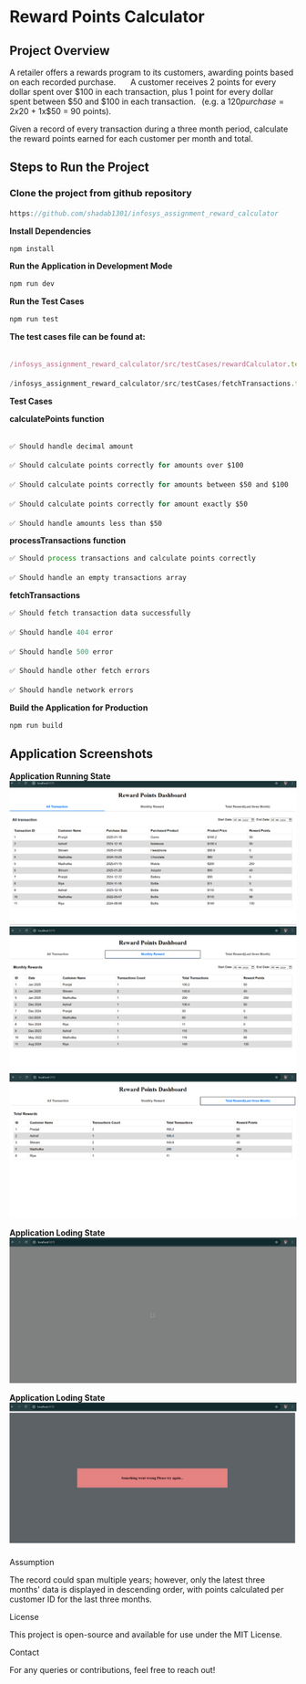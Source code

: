 # Reward Points Calculator

## Project Overview

A retailer offers a rewards program to its customers, awarding points based on each recorded purchase.   
   
A customer receives 2 points for every dollar spent over $100 in each transaction, plus 1 point for every dollar spent between $50 and $100 in each transaction.  
(e.g. a $120 purchase = 2x$20 + 1x$50 = 90 points).  

Given a record of every transaction during a three month period, calculate the reward points earned for each customer per month and total.  


## Steps to Run the Project

### Clone the project from github repository


```javascript
https://github.com/shadab1301/infosys_assignment_reward_calculator
```
**Install Dependencies**
```javascript
npm install
```
**Run the Application in Development Mode**
```javascript
npm run dev
```
**Run the Test Cases**
```javascript
npm run test
```
**The test cases file can be found at:**
```javascript

/infosys_assignment_reward_calculator/src/testCases/rewardCalculator.test.js

/infosys_assignment_reward_calculator/src/testCases/fetchTransactions.test.js


```
**Test Cases**

**calculatePoints function**
```javascript

✅ Should handle decimal amount

✅ Should calculate points correctly for amounts over $100

✅ Should calculate points correctly for amounts between $50 and $100

✅ Should calculate points correctly for amount exactly $50

✅ Should handle amounts less than $50
```
**processTransactions function**
```javascript
✅ Should process transactions and calculate points correctly

✅ Should handle an empty transactions array
```
**fetchTransactions**
```javascript
✅ Should fetch transaction data successfully

✅ Should handle 404 error

✅ Should handle 500 error

✅ Should handle other fetch errors

✅ Should handle network errors
```
**Build the Application for Production**
```javascript
npm run build
```
## Application Screenshots
**Application Running State**
![Application Running State](https://github.com/shadab1301/infosys_assignment_reward_calculator/blob/main/public/assets/running_state.png)
![Application Running State](https://github.com/shadab1301/infosys_assignment_reward_calculator/blob/main/public/assets/running_state_2.png)
![Application Running State](https://github.com/shadab1301/infosys_assignment_reward_calculator/blob/main/public/assets/running_state_3.png)

**Application Loding State**
![Application Running State](https://github.com/shadab1301/infosys_assignment_reward_calculator/blob/main/public/assets/loading_state.png)

**Application Loding State**
![Application Running State](https://github.com/shadab1301/infosys_assignment_reward_calculator/blob/main/public/assets/error_state.png)

Assumption

The record could span multiple years; however, only the latest three months' data is displayed in descending order, with points calculated per customer ID for the last three months.

License

This project is open-source and available for use under the MIT License.

Contact

For any queries or contributions, feel free to reach out!



